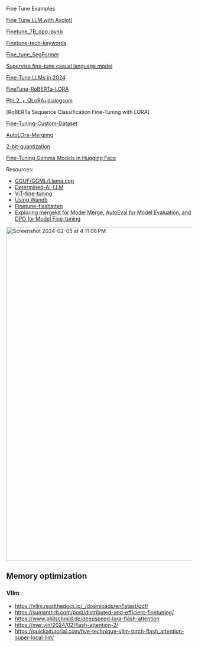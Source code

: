 Fine Tune Examples

[Fine Tune LLM with Axolotl](https://github.com/andysingal/llm-course/blob/main/llama_finetune/Fine_tune_LLMs_with_Axolotl.ipynb)

[Finetune_7B_dpo.ipynb](https://github.com/andysingal/llm-course/blob/main/llama_finetune/Finetune_7B_dpo.ipynb)

[Finetune-tech-keywords](https://github.com/andysingal/llm-course/blob/main/llama_finetune/finetune_tech_keywords.ipynb)

[Fine_tune_SegFormer](https://github.com/andysingal/llm-course/blob/main/llama_finetune/Fine_tune_SegFormer_on_custom_dataset.ipynb)

[Supervise fine-tune casual language model](https://www.kaggle.com/code/aisuko/supervise-fine-tune-casual-language-model)

[Fine-Tune LLMs in 2024](https://www.determined.ai/blog/llm-finetuning)

[FineTune-RoBERTa-LORA](https://new.qq.com/rain/a/20240213A02E8M00)

[Phi_2_+_QLoRA+dialogsum](https://github.com/andysingal/llm-course/blob/main/llama_finetune/Phi_2_%2B_QLoRA%2Bdialogsum.ipynb)

[RoBERTa Sequence Classification Fine-Tuning with LORA]

[Fine-Tuning-Custom-Dataset](https://github.com/andysingal/llm-course/blob/main/llama_finetune/fine-tuning-custom-dataset.ipynb)

[AutoLOra-Mergimg](https://github.com/andysingal/llm-course/blob/main/llama_finetune/%F0%9F%A7%9C_AutoLoRAMerging_(Ties%2C_Dare%2C_MagnitudePrune).ipynb) 

[2-bit-quantization](https://github.com/andysingal/llm-course/blob/main/llama_finetune/2_bit_Quantization.ipynb)

[Fine-Tuning Gemma Models in Hugging Face](https://github.com/andysingal/llm-course/blob/main/llama_finetune/examples_notebook_sft_peft.ipynb)


Resources:
- [GGUF/GGML/Llama.cpp](https://github.com/andysingal/llm-course/blob/main/llama_finetune/file_types.md)
- [Determined-AI-LLM](https://www.determined.ai/blog/llm-finetuning)
- [ViT-fine-tuning](https://github.com/olonok69/LLM_Notebooks/blob/main/image/Image_classification_NSWF_full_training.ipynb)
- [Using Wandb](https://wandb.ai/site/solutions/llm-fine-tuning)
- [Finetune-flashatten](https://medium.com/@yernenip/optimizing-phi-2-a-deep-dive-into-fine-tuning-small-language-models-9d545ac90a99)
- [Exploring mergekit for Model Merge, AutoEval for Model Evaluation, and DPO for Model Fine-tuning](https://medium.com/towards-data-science/exploring-mergekit-for-model-merge-and-autoeval-for-model-evaluation-c681766fd1f3)


<img width="900" alt="Screenshot 2024-02-05 at 4 11 08 PM" src="https://github.com/andysingal/llm-course/assets/20493493/81eef3c8-d3a5-4a3b-a0dd-174dd7c65de1">

## Memory optimization
### Vllm
- https://vllm.readthedocs.io/_/downloads/en/latest/pdf/ 
- https://sumanthrh.com/post/distributed-and-efficient-finetuning/ 
- https://www.philschmid.de/deepspeed-lora-flash-attention 
- https://mer.vin/2024/02/flash-attention-2/
- https://quickaitutorial.com/five-technique-vllm-torch-flash_attention-super-local-llm/ 
